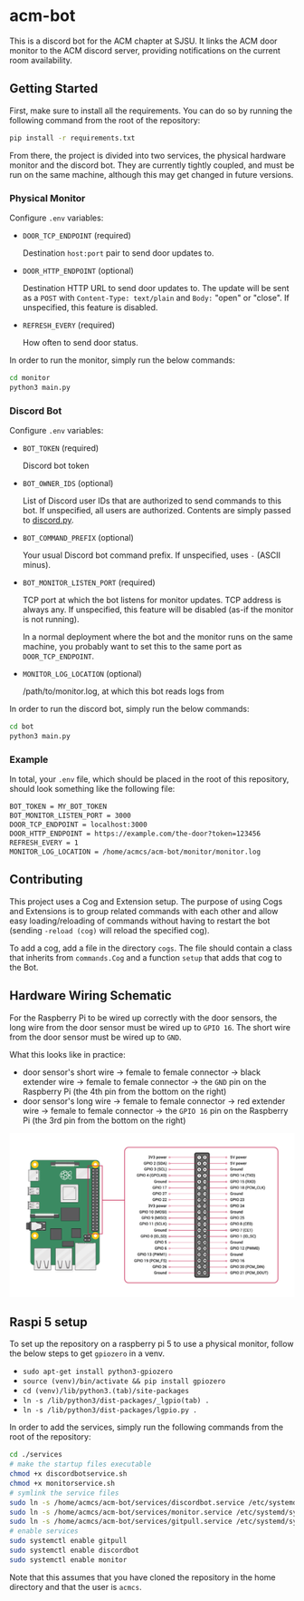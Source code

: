 # acm-bot

This is a discord bot for the ACM chapter at SJSU. It links
the ACM door monitor to the ACM discord server, providing notifications
on the current room availability.

## Getting Started

First, make sure to install all the requirements. You can do so by running the following command
from the root of the repository:

```sh
pip install -r requirements.txt
```

From there, the project is divided into two services, the physical hardware monitor and the discord bot. They are currently tightly coupled,
and must be run on the same machine, although this may get changed in future versions.

### Physical Monitor

Configure `.env` variables:

- `DOOR_TCP_ENDPOINT` (required)

  Destination `host:port` pair to send door updates to.

- `DOOR_HTTP_ENDPOINT` (optional)

  Destination HTTP URL to send door updates to. The update will be sent as a `POST` with `Content-Type: text/plain` and `Body:` "open" or "close". 
  If unspecified, this feature is disabled.

- `REFRESH_EVERY` (required)

  How often to send door status.

In order to run the monitor, simply run the below commands:

```sh
cd monitor
python3 main.py
```

### Discord Bot

Configure `.env` variables:

- `BOT_TOKEN` (required)

  Discord bot token

- `BOT_OWNER_IDS` (optional)

  List of Discord user IDs that are authorized to send commands to this bot. If unspecified, all users are authorized.
  Contents are simply passed to [discord.py](https://discordpy.readthedocs.io/en/stable/ext/commands/api.html#discord.ext.commands.Bot.owner_ids).

- `BOT_COMMAND_PREFIX` (optional)

  Your usual Discord bot command prefix. If unspecified, uses `-` (ASCII minus).

- `BOT_MONITOR_LISTEN_PORT` (required)

  TCP port at which the bot listens for monitor updates. TCP address is always any.
  If unspecified, this feature will be disabled (as-if the monitor is not running).

  In a normal deployment where the bot and the monitor runs on the same machine, you probably want to set this to the same port as `DOOR_TCP_ENDPOINT`.

- `MONITOR_LOG_LOCATION` (optional)

  /path/to/monitor.log, at which this bot reads logs from 

In order to run the discord bot, simply run the below commands:

```sh
cd bot
python3 main.py
```

### Example

In total, your `.env` file, which should be placed in the root of this repository,
should look something like the following file:

```
BOT_TOKEN = MY_BOT_TOKEN
BOT_MONITOR_LISTEN_PORT = 3000
DOOR_TCP_ENDPOINT = localhost:3000
DOOR_HTTP_ENDPOINT = https://example.com/the-door?token=123456
REFRESH_EVERY = 1
MONITOR_LOG_LOCATION = /home/acmcs/acm-bot/monitor/monitor.log
```

## Contributing

This project uses a Cog and Extension setup. The purpose of using Cogs and
Extensions is to group related commands with each other and allow easy loading/reloading
of commands without having to restart the bot (sending `-reload (cog)` will reload the specified cog).

To add a cog, add a file in the directory `cogs`. The file should contain a class that
inherits from `commands.Cog` and a function `setup` that adds that cog to the Bot.

## Hardware Wiring Schematic

For the Raspberry Pi to be wired up correctly with the door sensors, the long wire
from the door sensor must be wired up to `GPIO 16`. The short wire from the door sensor must
be wired up to `GND`.

What this looks like in practice:

- door sensor's short wire &rarr; female to female connector &rarr; black extender wire &rarr; female to female connector &rarr;
  the `GND` pin on the Raspberry Pi (the 4th pin from the bottom on the right)
- door sensor's long wire &rarr; female to female connector &rarr; red extender wire &rarr; female to female connector &rarr;
  the `GPIO 16` pin on the Raspberry Pi (the 3rd pin from the bottom on the right)

![pinout](image.png)

## Raspi 5 setup

To set up the repository on a raspberry pi 5 to use a physical monitor, follow the below steps to get `gpiozero` in a venv.

- `sudo apt-get install python3-gpiozero`
- `source (venv)/bin/activate && pip install gpiozero`
- `cd (venv)/lib/python3.(tab)/site-packages`
- `ln -s /lib/python3/dist-packages/_lgpio(tab) .`
- `ln -s /lib/python3/dist-packages/lgpio.py .`

In order to add the services, simply run the following commands from the root of the repository:

```sh
cd ./services
# make the startup files executable
chmod +x discordbotservice.sh
chmod +x monitorservice.sh
# symlink the service files
sudo ln -s /home/acmcs/acm-bot/services/discordbot.service /etc/systemd/system/
sudo ln -s /home/acmcs/acm-bot/services/monitor.service /etc/systemd/system/
sudo ln -s /home/acmcs/acm-bot/services/gitpull.service /etc/systemd/system/
# enable services
sudo systemctl enable gitpull
sudo systemctl enable discordbot
sudo systemctl enable monitor
```

Note that this assumes that you have cloned the repository in the home directory and that the user is `acmcs`.
